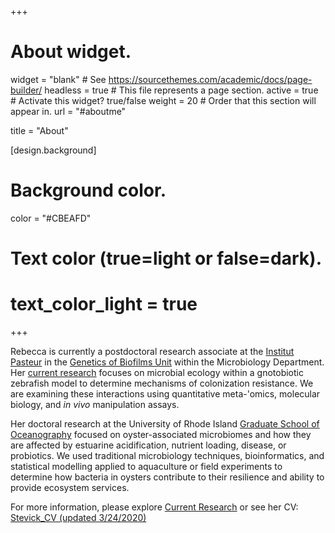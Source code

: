 +++
# About widget.
widget = "blank"  # See https://sourcethemes.com/academic/docs/page-builder/
headless = true  # This file represents a page section.
active = true  # Activate this widget? true/false
weight = 20  # Order that this section will appear in.
url = "#aboutme"

title = "About" 

[design.background]

# Background color.
color = "#CBEAFD"

# Text color (true=light or false=dark).
# text_color_light = true  

+++


Rebecca is currently a postdoctoral research associate at the <a href="https://www.pasteur.fr/en">Institut Pasteur</a> in the <a href="https://research.pasteur.fr/en/team/genetics-of-biofilms/">Genetics of Biofilms Unit</a> within the Microbiology Department. Her <a href="#projects">current research</a> focuses on microbial ecology within a gnotobiotic zebrafish model to determine mechanisms of colonization resistance. We are examining these interactions using quantitative meta-'omics, molecular biology, and  <i>in vivo</i> manipulation assays. 

Her doctoral research at the University of Rhode Island <a href="https://web.uri.edu/gso/">Graduate School of Oceanography</a> focused on oyster-associated microbiomes and how they are affected by estuarine acidification, nutrient loading, disease, or probiotics. We used traditional microbiology techniques, bioinformatics, and statistical modelling applied to aquaculture or field experiments to determine how bacteria in oysters contribute to their resilience and ability to provide ecosystem services.

For more information, please explore <a href="#projects">Current Research</a> or see her CV: <a href="files/CV.pdf">Stevick_CV (updated 3/24/2020)</a>

